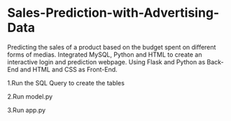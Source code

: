 # Sales-Prediction-with-Advertising-Data


Predicting the sales of a product based on the budget spent on different forms of medias.
Integrated MySQL, Python and HTML to create an interactive login and prediction webpage.
Using Flask and Python as Back-End and HTML and CSS as Front-End.

1.Run the SQL Query to create the tables


2.Run model.py


3.Run app.py
